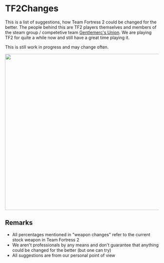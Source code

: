 # TF2Changes
This is a list of suggestions, how Team Fortress 2 could be changed for the better. The people behind this are TF2 players themselves and members of the steam group / competetive team [Gentlemerc's Union](https://steamcommunity.com/groups/gentlemercsunion). We are playing TF2 for quite a while now and still have a great time playing it.

This is still work in progress and may change often.

<img src="https://i.imgur.com/RyqGbWb.png" width="512px" height="512px">

## Remarks
- All percentages mentioned in "weapon changes" refer to the current stock weapon in Team Fortress 2
- We aren't professionals by any means and don't guarantee that anything could be changed for the better (but one can try)
- All suggestions are from our personal point of view
